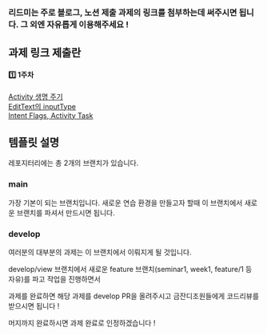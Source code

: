 ### 리드미는 주로 블로그, 노션 제출 과제의 링크를 첨부하는데 써주시면 됩니다. 그 외엔 자유롭게 이용해주세요 !

## 과제 링크 제출란
#### 1️⃣ 1주차
[Activity 생명 주기](https://www.notion.so/1-Activity-3d67b6c30cac4b5295742eb3e1a9f0b2)  
[EditText의 inputType](https://www.notion.so/1-EditText-inputType-7e69f3569ed7460d93a02a46871ecc4c)  
[Intent Flags, Activity Task](https://www.notion.so/1-Intent-Flags-Activity-Task-6ff7513b500e47f3ba4a896a7757cb82)  

## 템플릿 설명
레포지터리에는 총 2개의 브랜치가 있습니다.
### main
가장 기본이 되는 브랜치입니다. 새로운 연습 환경을 만들고자 할때 이 브랜치에서 새로운 브랜치를 파셔서 만드시면 됩니다.
### develop
여러분의 대부분의 과제는 이 브랜치에서 이뤄지게 될 것입니다.

develop/view 브랜치에서 새로운 feature 브랜치(seminar1, week1, feature/1 등 자유)를 파고 작업을 진행하면서

과제를 완료하면 해당 과제를 develop PR을 올려주시고 금잔디조원들에게 코드리뷰를 받으시면 됩니다 !

머지까지 완료하시면 과제 완료로 인정하겠습니다 !
